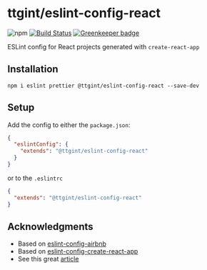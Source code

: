 # ttgint/eslint-config-react

![npm](https://img.shields.io/npm/v/@ttgint/eslint-config-react.svg) [![Build Status](https://travis-ci.org/ttgint/eslint-config-react.svg?branch=master)](https://travis-ci.org/ttgint/eslint-config-react) [![Greenkeeper badge](https://badges.greenkeeper.io/ttgint/eslint-config-react.svg)](https://greenkeeper.io/)

ESLint config for React projects generated with `create-react-app`

## Installation

`npm i eslint prettier @ttgint/eslint-config-react --save-dev`

## Setup

Add the config to either the `package.json`:

```json
{
  "eslintConfig": {
    "extends": "@ttgint/eslint-config-react"
  }
}
```

or to the `.eslintrc`

```json
{
  "extends": "@ttgint/eslint-config-react"
}
```

## Acknowledgments

- Based on [eslint-config-airbnb](https://www.npmjs.com/package/eslint-config-airbnb)
- Based on [eslint-config-create-react-app](https://www.npmjs.com/package/eslint-config-react-app)
- See this great [article](https://medium.com/@natterstefan/how-to-create-your-own-shared-eslint-prettier-and-stylelint-configuration-3930dd764de3)
